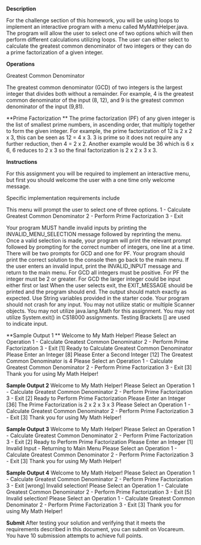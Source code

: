 **Description**

For the challenge section of this homework, you will be using loops to implement an interactive program with a menu called MyMathHelper.java. The program will allow the user to select one of two options which will then perform different calculations utilizing loops. The user can either select to calculate the greatest common denominator of two integers or they can do a prime factorization of a given integer.

**Operations**

Greatest Common Denominator

The greatest common denominator (GCD) of two integers is the largest integer that divides both without a remainder. For example, 4 is the greatest common denominator of the input (8, 12), and 9 is the greatest common denominator of the input (9,81).

**Prime Factorization
**
The prime factorization (PF) of any given integer is the list of smallest prime numbers, in ascending order, that multiply together to form the given integer. For example, the prime factorization of 12 is 2 x 2 x 3, this can be seen as 12 = 4 x 3. 3 is prime so it does not require any further reduction, then 4 = 2 x 2. Another example would be 36 which is 6 x 6, 6 reduces to 2 x 3 so the final factorization is 2 x 2 x 3 x 3.

**Instructions**  

For this assignment you will be required to implement an interactive menu, but first you should welcome the user with a one time only welcome message.

Specific implementation requirements include

This menu will prompt the user to select one of three options. 1 - Calculate Greatest Common Denominator 2 - Perform Prime Factorization 3 - Exit

Your program MUST handle invalid inputs by printing the INVALID_MENU_SELECTION message followed by reprinting the menu. Once a valid selection is made, your program will print the relevant prompt followed by prompting for the correct number of integers, one line at a time. There will be two prompts for GCD and one for PF. Your program should print the correct solution to the console then go back to the main menu. If the user enters an invalid input, print the INVALID_INPUT message and return to the main menu. For GCD all integers must be positive. For PF the integer must be 2 or greater. For GCD the larger integer could be input either first or last When the user selects exit, the EXIT_MESSAGE should be printed and the program should end. The output should match exactly as expected. Use String variables provided in the starter code. Your program should not crash for any input. You may not utilize static or multiple Scanner objects. You may not utilize java.lang.Math for this assignment. You may not utilize System.exit() in CS18000 assignments. Testing Brackets [] are used to indicate input.

**Sample Output 1
**
Welcome to My Math Helper! Please Select an Operation 1 - Calculate Greatest Common Denominator 2 - Perform Prime Factorization 3 - Exit [1] Ready to Calculate Greatest Common Denominator Please Enter an Integer [8] Please Enter a Second Integer [12] The Greatest Common Denominator is 4 Please Select an Operation 1 - Calculate Greatest Common Denominator 2 - Perform Prime Factorization 3 - Exit [3] Thank you for using My Math Helper!

**Sample Output 2**
Welcome to My Math Helper! Please Select an Operation 1 - Calculate Greatest Common Denominator 2 - Perform Prime Factorization 3 - Exit [2] Ready to Perform Prime Factorization Please Enter an Integer [36] The Prime Factorization is 2 x 2 x 3 x 3 Please Select an Operation 1 - Calculate Greatest Common Denominator 2 - Perform Prime Factorization 3 - Exit [3] Thank you for using My Math Helper!

**Sample Output 3** 
Welcome to My Math Helper! Please Select an Operation 1 - Calculate Greatest Common Denominator 2 - Perform Prime Factorization 3 - Exit [2] Ready to Perform Prime Factorization Please Enter an Integer [1] Invalid Input - Returning to Main Menu Please Select an Operation 1 - Calculate Greatest Common Denominator 2 - Perform Prime Factorization 3 - Exit [3] Thank you for using My Math Helper!

**Sample Output 4**
Welcome to My Math Helper! Please Select an Operation 1 - Calculate Greatest Common Denominator 2 - Perform Prime Factorization 3 - Exit [wrong] Invalid selection! Please Select an Operation 1 - Calculate Greatest Common Denominator 2 - Perform Prime Factorization 3 - Exit [5] Invalid selection! Please Select an Operation 1 - Calculate Greatest Common Denominator 2 - Perform Prime Factorization 3 - Exit [3] Thank you for using My Math Helper!

**Submit**
After testing your solution and verifying that it meets the requirements described in this document, you can submit on Vocareum. You have 10 submission attempts to achieve full points.
